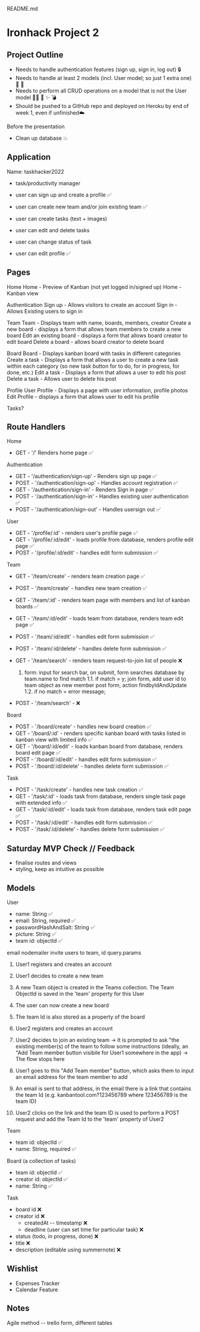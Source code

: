 README.md

# Ironhack Project 2

## Project Outline

- Needs to handle authentication features (sign up, sign in, log out) 🔒
- Needs to handle at least 2 models (incl. User model; so just 1 extra one) 🍊 🍋
- Needs to perform all CRUD operations on a model that is not the User model ✍🏼 📖 ✨ 💣
- Should be pushed to a GitHub repo and deployed on Heroku by end of week 1, even if unfinished☁️

Before the presentation

- Clean up database 💥

## Application

Name: taskhacker2022

- task/productivity manager

- user can sign up and create a profile ✅

- user can create new team and/or join existing team ✅

- user can create tasks (text + images)
- user can edit and delete tasks
- user can change status of task

- user can edit profile ✅

## Pages

Home
Home - Preview of Kanban (not yet logged in/signed up)
Home - Kanban view

Authentication
Sign up - Allows visitors to create an account
Sign in - Allows Existing users to sign in

Team
Team - Displays team with name, boards, members, creator
Create a new board - displays a form that allows team members to create a new board
Edit an existing board - displays a form that allows board creator to edit board
Delete a board - allows board creator to delete board

Board
Board - Displays kanban board with tasks in different categories
Create a task - Displays a form that allows a user to create a new task within each category (so new task button for to do, for in progress, for done, etc.)
Edit a task - Displays a form that allows a user to edit his post
Delete a task - Allows user to delete his post

Profile
User Profile - Displays a page with user information, profile photos
Edit Profile - displays a form that allows user to edit his profile

Tasks?

## Route Handlers

Home

- GET - '/' Renders home page ✅

Authentication

- GET - '/authentication/sign-up' - Renders sign up page ✅
- POST - '/authentication/sign-up' - Handles account registration ✅
- GET - '/authentication/sign-in' - Renders Sign in page ✅
- POST - '/authentication/sign-in' - Handles existing user authentication ✅
- POST - '/authentication/sign-out' - Handles usersign out ✅

User

- GET - '/profile/:id' - renders user's profile page ✅
- GET - '/profile/:id/edit' - loads profile from database, renders profile edit page ✅
- POST - '/profile/:id/edit' - handles edit form submission ✅

Team

- GET - '/team/create' - renders team creation page ✅
- POST - '/team/create' - handles new team creation ✅
- GET - '/team/:id' - renders team page with members and list of kanban boards ✅
- GET - '/team/:id/edit' - loads team from database, renders team edit page ✅
- POST - '/team/:id/edit' - handles edit form submission ✅
- POST - '/team/:id/delete' - handles delete form submission ✅

- GET - '/team/search' - renders team request-to-join list of people ❌

  1. form: input for search bar, on submit, form searches database by team.name to find match
     1.1. if match = y; join form, add user id to team object as new member
     post form, action findbyIdAndUpdate
     1.2. if no match = error message;

- POST - '/team/search' - ❌

Board

- POST - '/board/create' - handles new board creation ✅
- GET - '/board/:id' - renders specific kanban board with tasks listed in kanban view with limited info ✅
- GET - '/board/:id/edit' - loads kanban board from database, renders board edit page ✅
- POST - '/board/:id/edit' - handles edit form submission ✅
- POST - '/board/:id/delete' - handles delete form submission ✅

Task

- POST - '/task/create' - handles new task creation ✅
- GET - '/task/:id' - loads task from database, renders single task page with extended info ✅
- GET - '/task/:id/edit' - loads task from database, renders task edit page ✅
- POST - '/task/:id/edit' - handles edit form submission ✅
- POST - '/task/:id/delete' - handles delete form submission ✅

## Saturday MVP Check // Feedback

- finalise routes and views
- styling, keep as intuitive as possible

## Models

User

- name: String ✅
- email: String, required ✅
- passwordHashAndSalt: String ✅
- picture: String ✅
- team id: objectId ✅

email nodemailer invite users to team, id query.params

1. User1 registers and creates an account
2. User1 decides to create a new team
3. A new Team object is created in the Teams collection. The Team ObjectId is saved in the 'team' property for this User
4. The user can now create a new board
5. The team Id is also stored as a property of the board

6. User2 registers and creates an account
7. User2 decides to join an existing team -> It is prompted to ask "the existing member(s) of the team to follow some instructions (ideally, an "Add Team member button visibile for User1 somewhere in the app) -> The flow stops here
8. User1 goes to this "Add Team member" button, which asks them to input an email address for the team member to add
9. An email is sent to that address, in the email there is a link that contains the team Id (e.g. kanbantool.com?123456789 where 123456789 is the team ID)
10. User2 clicks on the link and the team ID is used to perform a POST request and add the Team Id to the 'team' property of User2

Team

- team id: objectId ✅
- name: String, required ✅
<!-- NO ARRAY OF USERS DON'T DO IT -->

Board (a collection of tasks)

- team id: objectId ✅
- creator id: objectId ✅
- name: String ✅
<!-- allow access//admin rights to everyone on team -->

Task

- board id ❌
- creator id ❌
  - createdAt -- timestamp ❌
  - deadline (user can set time for particular task) ❌
- status (todo, in progress, done) ❌
- title ❌
- description (editable using summernote) ❌
  <!-- - color -->
  <!-- positioning of status done in HTML & CSS, add property for "done", "in progress", "done", in view hbs files: each, if done, then render tasks that have that property -->

## Wishlist

- Expenses Tracker
- Calendar Feature

## Notes

Agile method -- trello form, different tables
